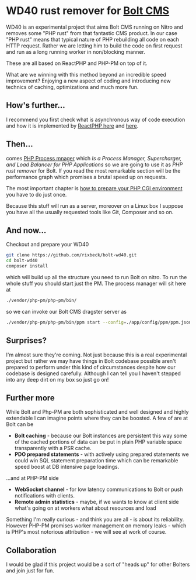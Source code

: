# WD40 rust remover for [Bolt CMS](https://bolt.cm)

WD40 is an experimental project that aims Bolt CMS running on Nitro and removes some "PHP rust" from that fantastic CMS 
product. In our case "PHP rust" means that typical nature of PHP rebuilding all code on each HTTP request.
Rather we are letting him to build the code on first request and run as a long running worker in non/blocking manner.

These are all based on ReactPHP and PHP-PM on top of it.

What are we winning with this method beyond an incredible speed improvement? Enjoying a new aspect of coding and introducing
new technics of caching, optimizations and much more fun.

## How's further...

I recommend you first check what is asynchronous way of code execution and how it is implemented by 
[ReactPHP here](https://sergeyzhuk.me/reactphp-series) and [here](https://reactphp.org/).
  
## Then...

comes [PHP Process mnager](https://github.com/php-pm/php-pm) which *Is a Process Manager, Supercharger, and Load Balancer 
for PHP Applications* so we are going to use it as *PHP rust remover* for Bolt. If you read the most remarkable section 
will be the performance graph which promises a brutal speed up on requests.

The most important chapter is [how to prepare your PHP CGI environment](https://github.com/php-pm/php-pm/wiki/Use-without-Docker) 
you have to do just once. 

Because this stuff will run as a server, moreover on a Linux box I suppose you have all the usually requested tools like 
Git, Composer and so on. 

## And now...

Checkout and prepare your WD40

```bash
git clone https://github.com/rixbeck/bolt-wd40.git
cd bolt-wd40
composer install
```
  
which will build up all the structure you need to run Bolt on nitro. To run the whole stuff you should start just the PM.
The process manager will sit here at

```bash
./vendor/php-pm/php-pm/bin/
```
  
so we can invoke our Bolt CMS dragster server as

```bash  
./vendor/php-pm/php-pm/bin/ppm start --config=./app/config/ppm/ppm.json
```
  
## Surprises?

I'm almost sure they're coming. Not just because this is a real experimental project but rather we may have things in Bolt
codebase possible aren't prepared to perform under this kind of circumstances despite how our codebase is designed carefully.
Although I can tell you I haven't stepped into any deep dirt on my box so just go on!

## Further more

While Bolt and Php-PM are both sophisticated and well designed and highly extendable I can imagine points where they
can be boosted. A few of are at Bolt can be

* **Bolt caching** - because our Bolt instances are persistent this way some of the cached portions of data can be put in plain PHP
variable space transparently with a PSR cache.
* **PDO prepared statements** - with actively using prepared statements we could win SQL statement preparation time which 
can be remarkable speed boost at DB intensive page loadings. 

...and at PHP-PM side

* **WebSocket channel** - for low latency communications to Bolt or push notifications with clients.
* **Remote admin statistics** - maybe, if we wants to know at client side what's going on at workers what about resources 
and load   
   
Something I'm really curious - and think you are all - is about its reliability. However PHP-PM promises worker management on 
memory leaks - which is PHP's most notorious attribution - we will see at work of course.

## Collaboration

I would be glad if this project would be a sort of "heads up" for other Bolters and join just for fun. 
  
    